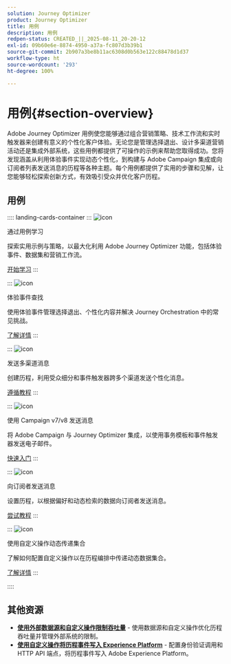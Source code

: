 ```yaml
---
solution: Journey Optimizer
product: Journey Optimizer
title: 用例
description: 用例
redpen-status: CREATED_||_2025-08-11_20-20-12
exl-id: 09b60e6e-8874-4950-a37a-fc807d3b39b1
source-git-commit: 2b907a3be8b11ac6308d0b563e122c88478d1d37
workflow-type: ht
source-wordcount: '293'
ht-degree: 100%

---
```


# 用例{#section-overview}

Adobe Journey Optimizer 用例使您能够通过组合营销策略、技术工作流和实时触发器来创建有意义的个性化客户体验。无论您是管理选择退出、设计多渠道营销活动还是集成外部系统，这些用例都提供了可操作的示例来帮助您取得成功。您将发现涵盖从利用体验事件实现动态个性化，到构建与 Adobe Campaign 集成或向订阅者列表发送消息的历程等各种主题。每个用例都提供了实用的步骤和见解，让您能够轻松探索创新方式，有效吸引受众并优化客户历程。

## 用例

:::: landing-cards-container
:::
![icon](https://cdn.experienceleague.adobe.com/icons/book.svg)

通过用例学习

探索实用示例与策略，以最大化利用 Adobe Journey Optimizer 功能，包括体验事件、数据集和营销工作流。

[开始学习](../using/building-journeys/jo-use-cases.md)
:::

:::
![icon](https://cdn.experienceleague.adobe.com/icons/list-check.svg)

体验事件查找

使用体验事件管理选择退出、个性化内容并解决 Journey Orchestration 中的常见挑战。

[了解详情](../using/building-journeys/exp-event-lookup.md)
:::

:::
![icon](https://cdn.experienceleague.adobe.com/icons/circle-play.svg)

发送多渠道消息

创建历程，利用受众细分和事件触发器跨多个渠道发送个性化消息。

[遵循教程](../using/building-journeys/journeys-uc.md)
:::

:::
![icon](https://cdn.experienceleague.adobe.com/icons/puzzle-piece.svg)

使用 Campaign v7/v8 发送消息

将 Adobe Campaign 与 Journey Optimizer 集成，以使用事务模板和事件触发器发送电子邮件。

[快速入门](../using/building-journeys/ajo-ac.md)
:::

:::
![icon](https://cdn.experienceleague.adobe.com/icons/list-check.svg)

向订阅者发送消息

设置历程，以根据偏好和动态检索的数据向订阅者发送消息。

[尝试教程](../using/building-journeys/message-to-subscribers-uc.md)
:::

:::
![icon](https://cdn.experienceleague.adobe.com/icons/code-branch.svg)

使用自定义操作动态传递集合

了解如何配置自定义操作以在历程编排中传递动态数据集合。

[了解详情](../using/building-journeys/collections.md)
:::

::::


## 其他资源

- **[使用外部数据源和自定义操作限制吞吐量](../using/building-journeys/limit-throughput.md)** - 使用数据源和自定义操作优化历程吞吐量并管理外部系统的限制。
- **[使用自定义操作将历程事件写入 Experience Platform](../using/building-journeys/custom-action-aep.md)** - 配置身份验证调用和 HTTP API 端点，将历程事件写入 Adobe Experience Platform。
